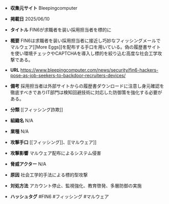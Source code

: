 - **収集元サイト**
Bleepingcomputer

- **掲載日**
2025/06/10

- **タイトル**
FIN6が求職者を装い採用担当者を標的に

- **概要**
FIN6は求職者を装い採用担当者に接近し巧妙なフィッシングメールでマルウェア[[More Eggs]]を配布する手口を用いている。偽の履歴書サイトを使い環境チェックやCAPTCHAを導入し標的を絞り込む高度な社会工学攻撃である。

- **URL**
https://www.bleepingcomputer.com/news/security/fin6-hackers-pose-as-job-seekers-to-backdoor-recruiters-devices/

- **備考**
採用担当者は外部サイトからの履歴書ダウンロードに注意し身元確認を徹底すべきでありIT部門は検知回避技術に対応した防御策を強化する必要がある。

- **分類**
[[フィッシング詐欺]]

- **組織名**
N/A

- **業種**
N/A

- **攻撃手口**
[[フィッシング]]、[[マルウェア]]

- **攻撃影響**
マルウェア配布によるシステム侵害

- **脅威アクター**
N/A

- **原因**
社会工学的手法による標的型攻撃

- **対処方法**
アカウント停止、監視強化、教育啓発、多層防御の実施

- **ハッシュタグ**
#FIN6 #フィッシング #マルウェア

